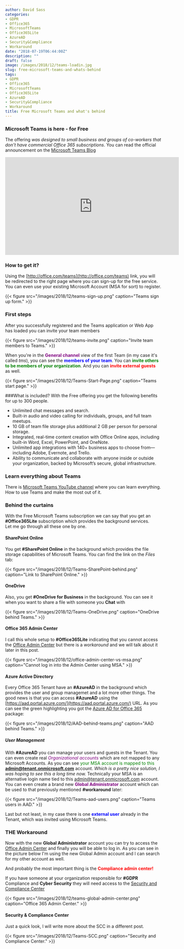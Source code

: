 ```yaml
---
author: David Sass
categories:
- GDPR
- Office365
- MicrosoftTeams
- Office365Lite
- AzureAD
- Security&Compliance
- Workaround
date: "2018-07-19T06:44:00Z"
description: ""
draft: false
image: /images/2018/12/teams-loadin.jpg
slug: free-microsoft-teams-and-whats-behind
tags:
- GDPR
- Office365
- MicrosoftTeams
- Office365Lite
- AzureAD
- Security&Compliance
- Workaround
title: Free Microsoft Teams and what's behind
---
```



### Microsoft Teams is here - for Free
The offering *was designed to small business and groups of co-workers that don’t have commercial Office 365 subscriptions*. You can read the official announcement on the [Microsoft Teams Blog](https://techcommunity.microsoft.com/t5/Microsoft-Teams-Blog/Introducing-a-free-version-of-Microsoft-Teams/ba-p/214592) 

<iframe width="560" height="315" src="https://www.youtube.com/embed/KAvjlllE5x4?rel=0" frameborder="0" allow="autoplay; encrypted-media" allowfullscreen></iframe>

### How to get it?
Using the [http://office.com/teams](http://office.com/teams) link, you will be redirected to the right page where you can sign-up for the free service.
You can even use your existing Microsoft Account (MSA for sort) to register.

{{< figure src="/images/2018/12/teams-sign-up.png" caption="Teams sign up form." >}}

### First steps
After you successfully registered and the Teams application or Web App has loaded you can invite your team members

{{< figure src="/images/2018/12/teams-invite.png" caption="Invite team members to Teams." >}}

<p>When you're in the <font style="color:purple"><b>General channel</b></font> view of the first Team (in my case it's called <i>tms</i>), you can see the <font style="color:blue"><b>members of your team</b></font>. You can <font style="color:green"><b>invite others to be members of your organization</b></font>. And you can <font style="color:red"><b>invite external guests</b></font> as well.</p>

{{< figure src="/images/2018/12/Teams-Start-Page.png" caption="Teams start page." >}}

###What is included?
With the Free offering you get the following benefits for up to 300 people.

  - Unlimited chat messages and search.
  - Built-in audio and video calling for individuals, groups, and full team meetups.
  - 10 GB of team file storage plus additional 2 GB per person for personal storage.
  - Integrated, real-time content creation with Office Online apps, including built-in Word, Excel, PowerPoint, and OneNote.
  - Unlimited app integrations with 140+ business apps to choose from—including Adobe, Evernote, and Trello.
  - Ability to communicate and collaborate with anyone inside or outside your organization, backed by Microsoft’s secure, global infrastructure.

### Learn everything about Teams
There is [Microsoft Teams YouTube channel](https://www.youtube.com/channel/UC0--6byMAe9otLougDShhUw) where you can learn everything. How to use Teams and make the most out of it.

### Behind the curtains
With the Free Microsoft Teams subscription we can say that you get an **#Office365Lite** subscription which provides the background services.  
Let me go through all these one by one.

#### SharePoint Online
You get **#SharePoint Online** in the background which provides the file storage capabilities of Microsoft Teams. You can find the link on the *Files* tab:

{{< figure src="/images/2018/12/Teams-SharePoint-behind.png" caption="Link to SharePoint Online." >}}

#### OneDrive
Also, you get **#OneDrive for Business** in the background. You can see it when you want to share a file with someone you **Chat** with

{{< figure src="/images/2018/12/Teams-OneDrive.png" caption="OneDrive behind Teams." >}}

#### Office 365 Admin  Center
I call this whole setup to **#Office365Lite** indicating that you cannot access the [Office Admin Center](https://admin.microsoft.com/AdminPortal/Home#/homepage) but there is a *workaround* and we will talk about it later in this post.

{{< figure src="/images/2018/12/office-admin-center-vs-msa.png" caption="Cannot log in into the Admin Center using MSA." >}}

#### Azure Active Directory
Every Office 365 Tenant have an **#AzureAD** in the background which provides the user and group managemet and a lot more other things. The good news is that you can access **#AzureAD** using the [https://aad.portal.azure.com/](https://aad.portal.azure.com/) URL. As you can see the green highlighting you got the [Azure AD for Office 365](https://support.office.com/en-us/article/understanding-office-365-identity-and-azure-active-directory-06a189e7-5ec6-4af2-94bf-a22ea225a7a9) package:

{{< figure src="/images/2018/12/AAD-behind-teams.png" caption="AAD behind Teams." >}}

##### User Management
With **#AzureAD** you can manage your users and guests in the Tenant. You can even create real <font style="color:purple">*Organizational accounts*</font> which are not mapped to any Microsoft Accounts.
As you can see <font style="color:green">your MSA account is mapped to this **admin@tenant.onmicrosoft.com**</font> account. *Which is a pretty nice solution, I was hoping to see this a long time now.* Technically your MSA is an alternative login name tied to this <font style="color:green">admin@tenant.onmicrosoft.com</font> account.
You can even create a brand new <font style="color:purple">**Global Administrator**</font> account which can be used to that previously mentioned **#workaround** later:

{{< figure src="/images/2018/12/Teams-aad-users.png" caption="Teams users in AAD." >}}

Last but not least, in my case there is one <font style="color:blue">**external user**</font> already in the Tenant, which was invited using Microsoft Teams.
### THE Workaround
Now with the new **Global Administrator** account you can try to access the [Office Admin Center](https://admin.microsoft.com/AdminPortal/Home#/homepage) and finally you will be able to log in. As you can see in the picture below I'm using the new Global Admin account and I can search for my other account as well.

And probably the most important thing is the <font style="color:red">**Compliance admin center!**</font> 

If you have someone at your organization responsible for **#GDPR** Compliance and **Cyber Security** they will need access to the [Security and Compliance Center](https://products.office.com/en/business/security-and-compliance)

{{< figure src="/images/2018/12/teams-global-admin-center.png" caption="Office 365 Admin Center." >}}

#### Security & Compliance Center
Just a quick look, I will write more about the SCC in a different post.

{{< figure src="/images/2018/12/Teams-SCC.png" caption="Security and Compliance Center." >}}




